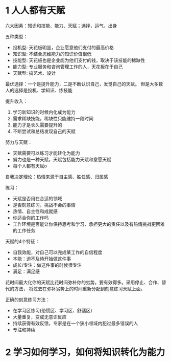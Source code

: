 # 1 人人都有天赋


六大因素：知识和技能、能力、天赋；选择，运气，出身

五种类型：
- 投机型: 天花板明显，企业愿意他们支付的最高价格
- 知识型: 不结合思维能力的知识价值很低
- 技能型: 天花板也是企业能为他们支付的钱，取决于该技能的稀缺性
- 能力型: 专业服务和咨询管理工作的人，天花板在于自己
- 天赋型: 搞艺术、设计

最优选择：一个是提升能力，二是不断认识自己，发觉自己的天赋。
但是大多数人的选择是投机、学知识、练技能

提升收入：
1. 学习新知识的时候内化成为能力
2. 需求稀缺技能，稀缺性只能维持一段时间
3. 能力才是长久需要提升的
4. 不断尝试和总结发现自己的天赋


努力与天赋：
- 天赋需要可以练习才能转化为能力
- 努力也是一种天赋，天赋包括能力天赋和意愿天赋
- 每个人都有天赋o

自我决定理论：热情来源于自主感、胜任感、归属感

练习：
- 天赋是否用在合适的领域
- 是否刻意练习，挑战不会的事情
- 热情、自主性和成就感
- 你适合你的工作吗
- 工作环境是否能让你保持思考和学习、承担更大的责任以及有热情挑战更困难的工作任务

天赋的4个特征：
- 自我效能，对自己可以完成某工作的自信程度
- 本能：迫不及待开始做这件事
- 成长/专注：做这件事的时候很专注
- 满足：满足感


花时间最大化你的天赋比花时间弥补你的劣势，要有效得多。采用停止、合作、替代的方法，
将过去在弥补劣势上的时间重新分配到刻意练习天赋上面。


正确的刻意练习方法：

- 在学习区练习(恐慌区、学习区、舒适区)
- 大量重复，变成无意识反应
- 持续获得有效反馈，专家是在一个狭小领域内犯过最多错误的人
- 专注和持续


# 2 学习如何学习，如何将知识转化为能力
